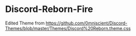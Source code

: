# Discord-Reborn-Fire
Edited Theme from https://github.com/0mniscient/Discord-Themes/blob/master/Themes/Discord%20Reborn.theme.css
